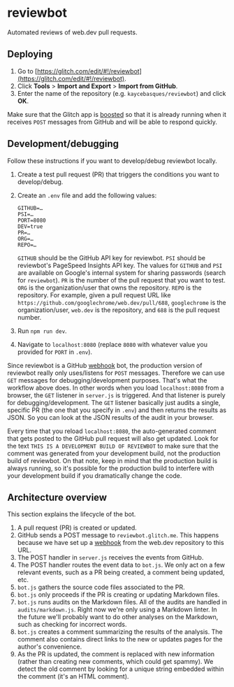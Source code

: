# reviewbot

Automated reviews of web.dev pull requests.

## Deploying

1. Go to [https://glitch.com/edit/#!/reviewbot](https://glitch.com/edit/#!/reviewbot).
1. Click **Tools** > **Import and Export** > **Import from GitHub**.
1. Enter the name of the repository (e.g. `kaycebasques/reviewbot`) and click **OK**.

Make sure that the Glitch app is
[boosted](https://glitch.happyfox.com/kb/article/73-boosted-apps-what-s-that/)
so that it is already running when it receives `POST` messages from GitHub
and will be able to respond quickly.

## Development/debugging

Follow these instructions if you want to develop/debug reviewbot
locally.

1. Create a test pull request (PR) that triggers the conditions you
   want to develop/debug.
1. Create an `.env` file and add the following values:

       GITHUB=…
       PSI=…
       PORT=8080
       DEV=true
       PR=…
       ORG=…
       REPO=…

   `GITHUB` should be the GitHub API key for reviewbot. `PSI` should be
   reviewbot's PageSpeed Insights API key. The values for `GITHUB` and
   `PSI` are available on Google's internal system for sharing passwords
   (search for `reviewbot`). `PR` is the number of the pull request that
   you want to test. `ORG` is the organization/user that owns the repository.
   `REPO` is the repository. For example, given a pull request URL like
   `https://github.com/googlechrome/web.dev/pull/688`, `googlechrome` is the
   organization/user, `web.dev` is the repository, and `688` is the pull request number.

1. Run `npm run dev`.

1. Navigate to `localhost:8080` (replace `8080` with whatever value
   you provided for `PORT` in `.env`).

Since reviewbot is a GitHub [webhook] bot, the production version of reviewbot
really only uses/listens for `POST` messages. Therefore we can use `GET`
messages for debugging/development purposes. That's what the workflow above
does. In other words when you load `localhost:8080` from a browser, the `GET`
listener in `server.js` is triggered. And that listener is purely for
debugging/development. The `GET` listener basically just audits a single,
specific PR (the one that you specify in `.env`) and then returns the results as
JSON. So you can look at the JSON results of the audit in your browser.

Every time that you reload `localhost:8080`, the auto-generated comment that
gets posted to the GitHub pull request will also get updated. Look for the
text `THIS IS A DEVELOPMENT BUILD OF REVIEWBOT` to make sure that the comment
was generated from your development build, not the production build of reviewbot.
On that note, keep in mind that the production build is always running, so it's
possible for the production build to interfere with your development build
if you dramatically change the code.

## Architecture overview

This section explains the lifecycle of the bot.

1. A pull request (PR) is created or updated.
1. GitHub sends a POST message to `reviewbot.glitch.me`. This happens
   because we have set up a [webhook] from the web.dev repository to this URL.
1. The POST handler in `server.js` receives the events from GitHub.
1. The POST handler routes the event data to `bot.js`. We only act on a few
   relevant events, such as a PR being created, a comment being updated, etc.
1. `bot.js` gathers the source code files associated to the PR.
1. `bot.js` only proceeds if the PR is creating or updating Markdown files.
1. `bot.js` runs audits on the Markdown files. All of the audits are handled
   in `audits/markdown.js`. Right now we're only using a Markdown linter.
   In the future we'll probably want to do other analyses on the Markdown,
   such as checking for incorrect words.
1. `bot.js` creates a comment summarizing the results of the analysis.
   The comment also contains direct links to the new or updates pages
   for the author's convenience.
1. As the PR is updated, the comment is replaced with new information
   (rather than creating new comments, which could get spammy). We detect
   the old comment by looking for a unique string embedded within
   the comment (it's an HTML comment).

[webhook]: https://docs.github.com/en/developers/webhooks-and-events/about-webhooks